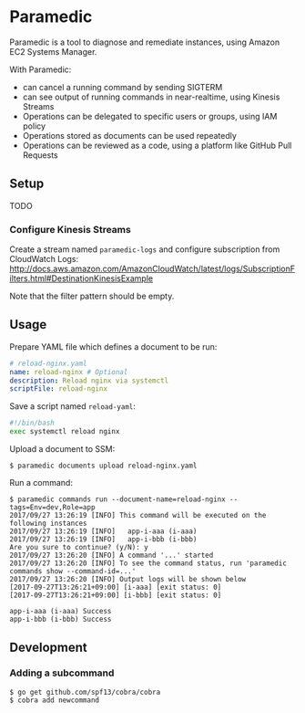 # Paramedic

Paramedic is a tool to diagnose and remediate instances, using Amazon EC2 Systems Manager.

With Paramedic:

- can cancel a running command by sending SIGTERM
- can see output of running commands in near-realtime, using Kinesis Streams
- Operations can be delegated to specific users or groups, using IAM policy
- Operations stored as documents can be used repeatedly
- Operations can be reviewed as a code, using a platform like GitHub Pull Requests

## Setup

TODO

### Configure Kinesis Streams

Create a stream named `paramedic-logs` and configure subscription from CloudWatch Logs:
http://docs.aws.amazon.com/AmazonCloudWatch/latest/logs/SubscriptionFilters.html#DestinationKinesisExample

Note that the filter pattern should be empty.

## Usage

Prepare YAML file which defines a document to be run:

```yaml
# reload-nginx.yaml
name: reload-nginx # Optional
description: Reload nginx via systemctl
scriptFile: reload-nginx
```

Save a script named `reload-yaml`:

```bash
#!/bin/bash
exec systemctl reload nginx
```

Upload a document to SSM:

```
$ paramedic documents upload reload-nginx.yaml
```

Run a command:

```
$ paramedic commands run --document-name=reload-nginx --tags=Env=dev,Role=app
2017/09/27 13:26:19 [INFO] This command will be executed on the following instances
2017/09/27 13:26:19 [INFO]   app-i-aaa (i-aaa)
2017/09/27 13:26:19 [INFO]   app-i-bbb (i-bbb)
Are you sure to continue? (y/N): y
2017/09/27 13:26:20 [INFO] A command '...' started
2017/09/27 13:26:20 [INFO] To see the command status, run 'paramedic commands show --command-id=...'
2017/09/27 13:26:20 [INFO] Output logs will be shown below
[2017-09-27T13:26:21+09:00] [i-aaa] [exit status: 0]
[2017-09-27T13:26:21+09:00] [i-bbb] [exit status: 0]

app-i-aaa (i-aaa) Success
app-i-bbb (i-bbb) Success
```

## Development

### Adding a subcommand

```
$ go get github.com/spf13/cobra/cobra
$ cobra add newcommand
```
